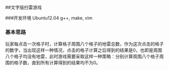 ##文字版扫雷游戏

###开发环境
 Ubuntu12.04
 g++, make, vim

### 基本思路
玩家每点击一次格子时，计算格子周围八个格子的地雷总数，作为这次点击的格子的数字，当出现这样一种情况，点击的格子计算之后得到的结果是0，也即是周围八个格子均没有地雷，此时游戏需要采取这样一种策略：分别计算周围八个格子周围的格子数，直到所有计算得到的结果均不为0。